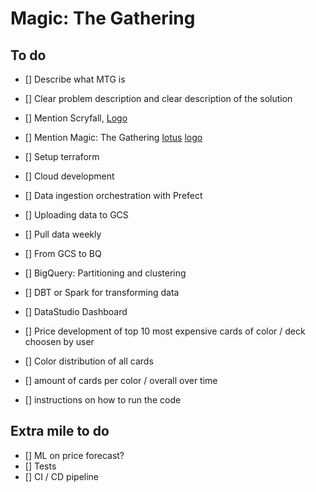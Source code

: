 # Magic: The Gathering 

## To do
- [] Describe what MTG is
- [] Clear problem description and clear description of the solution
- [] Mention Scryfall, [Logo](https://static.wikia.nocookie.net/mtgsalvation_gamepedia/images/a/a2/Scryfall.jpg/revision/latest/scale-to-width-down/180?cb=20221220021533)
- [] Mention Magic: The Gathering [lotus](https://static.wikia.nocookie.net/mtgsalvation_gamepedia/images/e/e6/Site-logo.png/revision/latest?cb=20210621093849) [logo](https://www.google.com/url?sa=i&url=https%3A%2F%2Fde.m.wikipedia.org%2Fwiki%2FDatei%3AMagicthegathering-logo.svg&psig=AOvVaw1ITUEgWPlwcDb6HN93f5dR&ust=1678264036225000&source=images&cd=vfe&ved=0CBAQjRxqFwoTCKiMx--yyf0CFQAAAAAdAAAAABAE)

- [] Setup terraform
- [] Cloud development

- [] Data ingestion orchestration with Prefect
- [] Uploading data to GCS
- [] Pull data weekly

- [] From GCS to BQ
- [] BigQuery: Partitioning and clustering 

- [] DBT or Spark for transforming data

- [] DataStudio Dashboard
- [] Price development of top 10 most expensive cards of color / deck choosen by user
- [] Color distribution of all cards
- [] amount of cards per color / overall over time

- [] instructions on how to run the code

## Extra mile to do
- [] ML on price forecast?
- [] Tests
- [] CI / CD pipeline